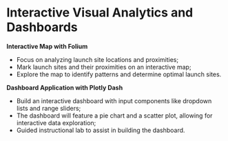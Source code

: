 # Interactive Visual Analytics and Dashboards

**Interactive Map with Folium**

 - Focus on analyzing launch site locations and proximities;
 - Mark launch sites and their proximities on an interactive map;
 - Explore the map to identify patterns and determine optimal launch sites.

**Dashboard Application with Plotly Dash**

 - Build an interactive dashboard with input components like dropdown lists and range sliders;
 - The dashboard will feature a pie chart and a scatter plot, allowing for interactive data exploration;
 - Guided instructional lab to assist in building the dashboard.
